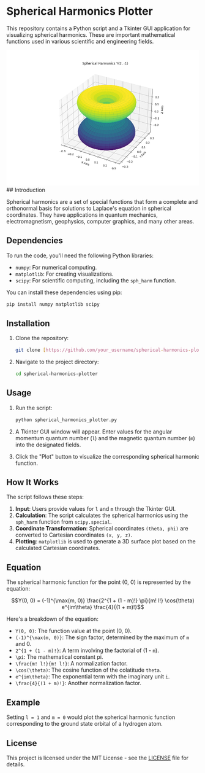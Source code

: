 

# Spherical Harmonics Plotter

This repository contains a Python script and a Tkinter GUI application for visualizing spherical harmonics. These are important mathematical functions used in various scientific and engineering fields.

[![Spherical Harmonics](Figure_1.png)](Figure_1.png)  ## Introduction

Spherical harmonics are a set of special functions that form a complete and orthonormal basis for solutions to Laplace's equation in spherical coordinates. They have applications in quantum mechanics, electromagnetism, geophysics, computer graphics, and many other areas.

## Dependencies

To run the code, you'll need the following Python libraries:

- `numpy`: For numerical computing.
- `matplotlib`: For creating visualizations.
- `scipy`: For scientific computing, including the `sph_harm` function.

You can install these dependencies using pip:

```bash
pip install numpy matplotlib scipy
```

## Installation

1. Clone the repository:

   ```bash
   git clone [https://github.com/your_username/spherical-harmonics-plotter.git](https://github.com/your_username/spherical-harmonics-plotter.git)
   ```

2. Navigate to the project directory:

   ```bash
   cd spherical-harmonics-plotter
   ```

## Usage

1. Run the script:

   ```bash
   python spherical_harmonics_plotter.py
   ```

2. A Tkinter GUI window will appear. Enter values for the angular momentum quantum number (`l`) and the magnetic quantum number (`m`) into the designated fields.
3. Click the "Plot" button to visualize the corresponding spherical harmonic function.

## How It Works

The script follows these steps:

1. **Input**: Users provide values for `l` and `m` through the Tkinter GUI.
2. **Calculation**: The script calculates the spherical harmonics using the `sph_harm` function from `scipy.special`.
3. **Coordinate Transformation**: Spherical coordinates `(theta, phi)` are converted to Cartesian coordinates `(x, y, z)`.
4. **Plotting**: `matplotlib` is used to generate a 3D surface plot based on the calculated Cartesian coordinates.

## Equation

The spherical harmonic function for the point (0, 0) is represented by the equation:

$$Y(0, 0) = (-1)^{\max(m, 0)} \frac{2^{1 + (1 - m)!} \pi}{m! l!} \cos(\theta) e^{im\theta} \frac{4}{(1 + m)!}$$

Here's a breakdown of the equation:

- `Y(0, 0)`: The function value at the point (0, 0).
- `(-1)^{\max(m, 0)}`: The sign factor, determined by the maximum of `m` and 0.
- `2^{1 + (1 - m)!}`: A term involving the factorial of (1 - `m`).
- `\pi`: The mathematical constant pi.
- `\frac{m! l!}{m! l!}`: A normalization factor.
- `\cos(\theta)`: The cosine function of the colatitude `theta`.
- `e^{im\theta}`: The exponential term with the imaginary unit `i`.
- `\frac{4}{(1 + m)!}`: Another normalization factor.

## Example

Setting `l = 1` and `m = 0` would plot the spherical harmonic function corresponding to the ground state orbital of a hydrogen atom.

## License

This project is licensed under the MIT License - see the [LICENSE](LICENSE) file for details.
```
